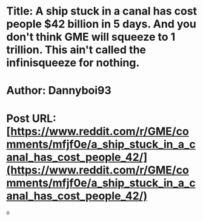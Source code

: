 # Title: A ship stuck in a canal has cost people $42 billion in 5 days. And you don't think GME will squeeze to 1 trillion. This ain't called the infinisqueeze for nothing.
# Author: Dannyboi93
# Post URL: [https://www.reddit.com/r/GME/comments/mfjf0e/a_ship_stuck_in_a_canal_has_cost_people_42/](https://www.reddit.com/r/GME/comments/mfjf0e/a_ship_stuck_in_a_canal_has_cost_people_42/)


o